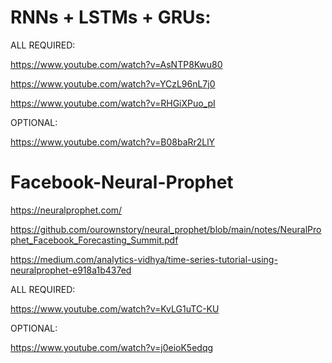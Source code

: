 # RNNs + LSTMs + GRUs:

ALL REQUIRED:

https://www.youtube.com/watch?v=AsNTP8Kwu80

https://www.youtube.com/watch?v=YCzL96nL7j0

https://www.youtube.com/watch?v=RHGiXPuo_pI

OPTIONAL:

https://www.youtube.com/watch?v=B08baRr2LlY


# Facebook-Neural-Prophet 

https://neuralprophet.com/

https://github.com/ourownstory/neural_prophet/blob/main/notes/NeuralProphet_Facebook_Forecasting_Summit.pdf

https://medium.com/analytics-vidhya/time-series-tutorial-using-neuralprophet-e918a1b437ed

ALL REQUIRED:

https://www.youtube.com/watch?v=KvLG1uTC-KU

OPTIONAL:

https://www.youtube.com/watch?v=j0eioK5edqg
